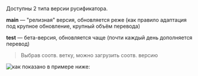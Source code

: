Доступны 2 типа версии русификатора.

__**main**__ — "релизная" версия, обновляется реже (как правило адаптация под крупное обновление, крупный объём перевода)

__**test**__ — бета-версия, обновляется чаще (почти каждый день дополняется перевод)

> Выбрав соотв. ветку, можно загрузить соотв. версию

![как показано в примере ниже:](https://sun9-36.userapi.com/impg/PiAnNYawX781XJU8guM1BNm2KcRAilIEfsS4aQ/h3D5LAGb9iM.jpg?size=367x388&quality=95&sign=d70127b70cf8dedda1d1df81b6583fd1&type=album)